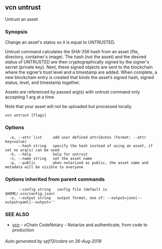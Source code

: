 ## vcn untrust

Untrust an asset

### Synopsis


Change an asset's status so it is equal to UNTRUSTED.

Untrust command calculates the SHA-256 hash from an asset 
(file, directory, container's image). 
The hash (not the asset) and the desired status of UNTRUSTED are then 
cryptographically signed by the signer's secret (private key). 
Next, these signed objects are sent to the blockchain where the signer’s
trust level and a timestamp are added. 
When complete, a new blockchain entry is created that binds the asset’s
signed hash, signed status, level, and timestamp together. 

Assets are referenced by passed arg(s) with untrust command only accepting 
1 arg at a time. 

Note that your asset will not be uploaded but processed locally.
		

```
vcn untrust [flags]
```

### Options

```
  -a, --attr list     add user defined attributes (format: --attr key=value)
      --hash string   specify the hash instead of using an asset, if set no arg(s) can be used
  -h, --help          help for untrust
  -n, --name string   set the asset name
  -p, --public        when notarized as public, the asset name and metadata will be visible to everyone
```

### Options inherited from parent commands

```
      --config string   config file (default is $HOME/.vcn/config.json)
  -o, --output string   output format, one of: --output=json|--output=yaml|--output=''
```

### SEE ALSO

* [vcn](vcn.md)	 - vChain CodeNotary - Notarize and authenticate, from code to production

###### Auto generated by spf13/cobra on 26-Aug-2019
